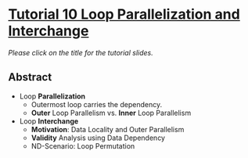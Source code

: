 # [Tutorial 10 Loop Parallelization and Interchange](https://v2.overleaf.com/read/mmypnyvrhsbv)

*Please click on the title for the tutorial slides.*

## Abstract

- Loop **Parallelization**
  - Outermost loop carries the dependency.
  - **Outer** Loop Parallelism vs. **Inner** Loop Parallelism
- Loop **Interchange**
  - **Motivation**: Data Locality and Outer Parallelism
  - **Validity** Analysis using Data Dependency
  - ND-Scenario: Loop Permutation
